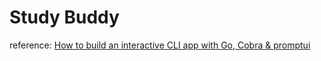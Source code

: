 # Study Buddy

reference: [How to build an interactive CLI app with Go, Cobra & promptui](https://dev.to/divrhino/building-an-interactive-cli-app-with-go-cobra-promptui-346n)